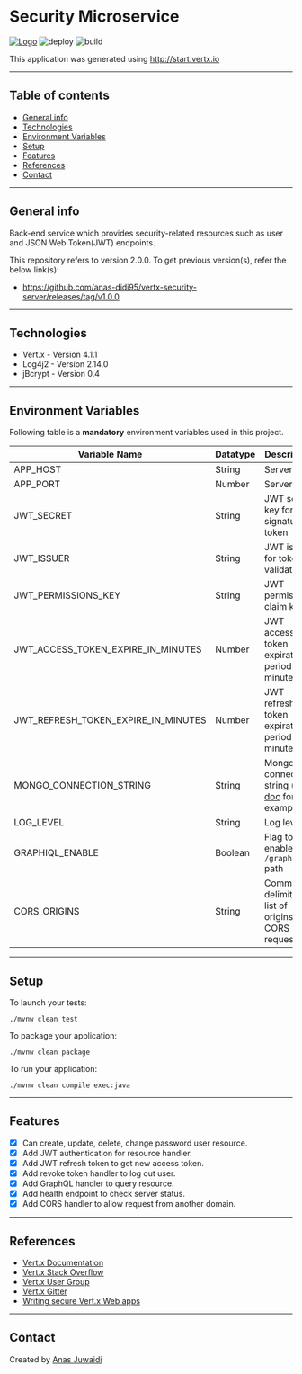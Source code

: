 # Security Microservice

[![Logo](https://img.shields.io/badge/vert.x-4.1.1-purple.svg)](https://vertx.io")
![deploy](https://github.com/anas-didi95/vertx-security-server/workflows/deploy/badge.svg?branch=master)
![build](https://github.com/anas-didi95/vertx-security-server/workflows/build/badge.svg)

This application was generated using http://start.vertx.io

---

## Table of contents
* [General info](#general-info)
* [Technologies](#technologies)
* [Environment Variables](#environment-variables)
* [Setup](#setup)
* [Features](#features)
* [References](#references)
* [Contact](#contact)

---

## General info
Back-end service which provides security-related resources such as user and JSON Web Token(JWT) endpoints.

This repository refers to version 2.0.0. To get previous version(s), refer the below link(s):
- https://github.com/anas-didi95/vertx-security-server/releases/tag/v1.0.0

---

## Technologies
* Vert.x - Version 4.1.1
* Log4j2 - Version 2.14.0
* jBcrypt - Version 0.4

---

## Environment Variables
Following table is a **mandatory** environment variables used in this project.

| Variable Name | Datatype | Description |
| --- | --- | --- |
| APP_HOST | String | Server host |
| APP_PORT | Number | Server port |
| JWT_SECRET | String | JWT secret key for signature of token |
| JWT_ISSUER | String | JWT issuer for token validation |
| JWT_PERMISSIONS_KEY | String | JWT permissions claim key |
| JWT_ACCESS_TOKEN_EXPIRE_IN_MINUTES | Number | JWT access token expiration period (in minutes) |
| JWT_REFRESH_TOKEN_EXPIRE_IN_MINUTES | Number | JWT refresh token expiration period (in minutes) |
| MONGO_CONNECTION_STRING | String | Mongo connection string (refer [doc](https://docs.mongodb.com/manual/reference/connection-string/) for example) |
| LOG_LEVEL | String | Log level |
| GRAPHIQL_ENABLE | Boolean | Flag to enable `/graphiql` path |
| CORS_ORIGINS | String | Comma-delimited of list of origins for CORS request |

---

## Setup
To launch your tests:
```
./mvnw clean test
```

To package your application:
```
./mvnw clean package
```

To run your application:
```
./mvnw clean compile exec:java
```

---

## Features
- [x] Can create, update, delete, change password user resource.
- [x] Add JWT authentication for resource handler.
- [x] Add JWT refresh token to get new access token.
- [x] Add revoke token handler to log out user.
- [x] Add GraphQL handler to query resource.
- [x] Add health endpoint to check server status.
- [x] Add CORS handler to allow request from another domain.

---

## References
* [Vert.x Documentation](https://vertx.io/docs/)
* [Vert.x Stack Overflow](https://stackoverflow.com/questions/tagged/vert.x?sort=newest&pageSize=15)
* [Vert.x User Group](https://groups.google.com/forum/?fromgroups#!forum/vertx)
* [Vert.x Gitter](https://gitter.im/eclipse-vertx/vertx-users)
* [Writing secure Vert.x Web apps](https://vertx.io/blog/writing-secure-vert-x-web-apps/)

---

## Contact
Created by [Anas Juwaidi](mailto:anas.didi95@gmail.com)
